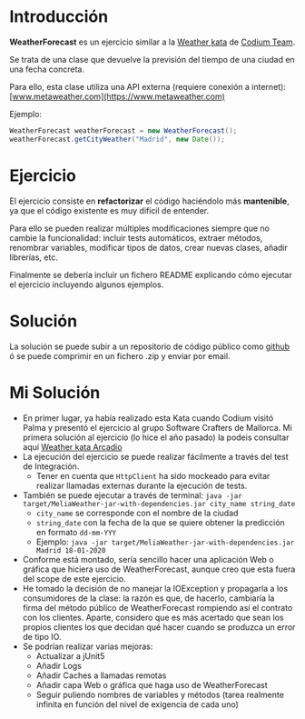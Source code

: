 # Introducción

**WeatherForecast** es un ejercicio similar a la [Weather kata](https://github.com/CodiumTeam/weather-kata) de [Codium Team](https://www.codium.team).

Se trata de una clase que devuelve la previsión del tiempo de una ciudad en una fecha concreta.

Para ello, esta clase utiliza una API externa (requiere conexión a internet): [www.metaweather.com](https://www.metaweather.com) 

Ejemplo:

```java
WeatherForecast weatherForecast = new WeatherForecast();
weatherForecast.getCityWeather("Madrid", new Date());
```


# Ejercicio

El ejercicio consiste en **refactorizar** el código haciéndolo más **mantenible**, ya que el código existente es muy difícil de entender.  
  
Para ello se pueden realizar múltiples modificaciones siempre que no cambie la funcionalidad: incluir tests automáticos, extraer métodos, renombrar variables, modificar tipos de datos, crear nuevas clases, añadir librerías, etc.

Finalmente se debería incluir un fichero README explicando cómo ejecutar el ejercicio incluyendo algunos ejemplos.


# Solución

La solución se puede subir a un repositorio de código público como [github](https://github.com/) ó se puede comprimir en un fichero .zip y enviar por email.

# Mi Solución

- En primer lugar, ya había realizado esta Kata cuando Codium visitó Palma y presentó el ejercicio al grupo Software Crafters de Mallorca. Mi primera solución al ejercicio (lo hice el año pasado) la podeis consultar aquí [Weather kata Arcadio](https://github.com/acontell/katas/tree/master/weather)
- La ejecución del ejercicio se puede realizar fácilmente a través del test de Integración.
    - Tener en cuenta que ```HttpClient``` ha sido mockeado para evitar realizar llamadas externas durante la ejecución de tests.
- También se puede ejecutar a través de terminal: ```java -jar target/MeliaWeather-jar-with-dependencies.jar city_name string_date```
    - ```city_name``` se corresponde con el nombre de la ciudad
    - ```string_date``` con la fecha de la que se quiere obtener la predicción en formato ```dd-mm-YYY```
    - Ejemplo: ```java -jar target/MeliaWeather-jar-with-dependencies.jar Madrid 18-01-2020```
- Conforme está montado, sería sencillo hacer una aplicación Web o gráfica que hiciera uso de WeatherForecast, aunque creo que esta fuera del scope de este ejercicio.
- He tomado la decisión de no manejar la IOException y propagarla a los consumidores de la clase: la razón es que, de hacerlo, cambiaría la firma del método público de WeatherForecast rompiendo así el contrato con los clientes. Aparte, considero que es más acertado que sean los propios clientes los que decidan qué hacer cuando se produzca un error de tipo IO.
- Se podrían realizar varias mejoras:
    - Actualizar a jUnit5
    - Añadir Logs
    - Añadir Caches a llamadas remotas
    - Añadir capa Web o gráfica que haga uso de WeatherForecast
    - Seguir puliendo nombres de variables y métodos (tarea realmente infinita en función del nivel de exigencia de cada uno)